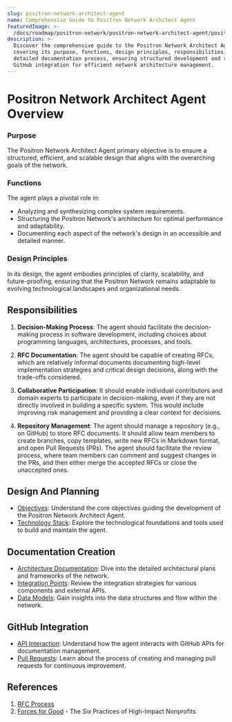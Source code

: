 ```yaml
---
slug: positron-network-architect-agent
name: Comprehensive Guide to Positron Network Architect Agent
featuredImage: >-
  /docs/roadmap/positron-network/positron-network-architect-agent/positron-network-architect-agent.jpg
description: >-
  Discover the comprehensive guide to the Positron Network Architect Agent,
  covering its purpose, functions, design principles, responsibilities, and
  detailed documentation process, ensuring structured development and seamless
  GitHub integration for efficient network architecture management.
---
```

# Positron Network Architect Agent Overview

### Purpose
The Positron Network Architect Agent  primary objective is to ensure a structured, efficient, and scalable design that aligns with the overarching goals of the network.

### Functions
The agent plays a pivotal role in:
- Analyzing and synthesizing complex system requirements.
- Structuring the Positron Network's architecture for optimal performance and adaptability.
- Documenting each aspect of the network's design in an accessible and detailed manner.

### Design Principles
In its design, the agent embodies principles of clarity, scalability, and future-proofing, ensuring that the Positron Network remains adaptable to evolving technological landscapes and organizational needs.

## Responsibilities

1. **Decision-Making Process**: The agent should facilitate the decision-making process in software development, including choices about programming languages, architectures, processes, and tools.

2. **RFC Documentation**: The agent should be capable of creating RFCs, which are relatively informal documents documenting high-level implementation strategies and critical design decisions, along with the trade-offs considered.

3. **Collaborative Participation**: It should enable individual contributors and domain experts to participate in decision-making, even if they are not directly involved in building a specific system. This would include improving risk management and providing a clear context for decisions.

4. **Repository Management**: The agent should manage a repository (e.g., on GitHub) to store RFC documents. It should allow team members to create branches, copy templates, write new RFCs in Markdown format, and open Pull Requests (PRs). The agent should facilitate the review process, where team members can comment and suggest changes in the PRs, and then either merge the accepted RFCs or close the unaccepted ones.

## Design And Planning
- [Objectives](design-and-planning/objectives.md): Understand the core objectives guiding the development of the Positron Network Architect Agent.
- [Technology Stack](design-and-planning/technology-stack.md): Explore the technological foundations and tools used to build and maintain the agent.

## Documentation Creation
- [Architecture Documentation](documentation-creation/architecture-documentation.md): Dive into the detailed architectural plans and frameworks of the network.
- [Integration Points](documentation-creation/integration-points.md): Review the integration strategies for various components and external APIs.
- [Data Models](documentation-creation/data-models.md): Gain insights into the data structures and flow within the network.

## GitHub Integration
- [API Interaction](../self-improving-github-repo/github-integration/api-interaction.md): Understand how the agent interacts with GitHub APIs for documentation management.
- [Pull Requests](../self-improving-github-repo/github-integration/pull-requests.md): Learn about the process of creating and managing pull requests for continuous improvement.

## References

1. [RFC Process](https://dev.to/wasp/develop-the-right-thing-every-time-and-become-a-10x-engineer-the-art-of-writing-rfcs-2mc6)
2. [Forces for Good](https://ssir.org/articles/entry/local_forces_for_good) - The Six Practices of High-Impact Nonprofits
